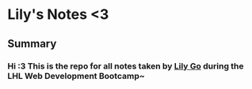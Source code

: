 # Lily's Notes <3

## Summary 
### Hi :3 This is the repo for all notes taken by [Lily Go](https://github.com/lilygo92?tab=repositories) during the LHL Web Development Bootcamp~